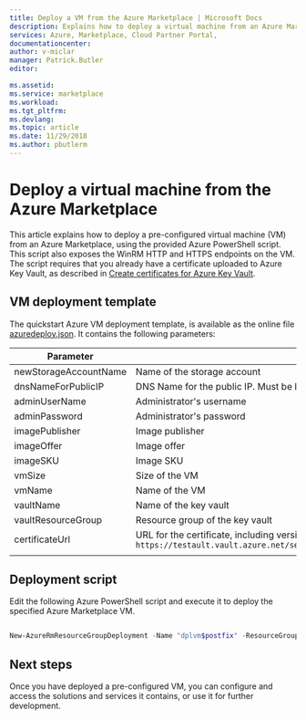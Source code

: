 ```yaml
---
title: Deploy a VM from the Azure Marketplace | Microsoft Docs
description: Explains how to deploy a virtual machine from an Azure Marketplace pre-configured virtual machine.
services: Azure, Marketplace, Cloud Partner Portal, 
documentationcenter:
author: v-miclar
manager: Patrick.Butler  
editor:

ms.assetid: 
ms.service: marketplace
ms.workload: 
ms.tgt_pltfrm: 
ms.devlang: 
ms.topic: article
ms.date: 11/29/2018
ms.author: pbutlerm
---
```


# Deploy a virtual machine from the Azure Marketplace

This article explains how to deploy a pre-configured virtual machine (VM) from an Azure Marketplace, using the provided Azure PowerShell script.  This script also exposes the WinRM HTTP and HTTPS endpoints on the VM.  The script requires that you already have a certificate uploaded to Azure Key Vault, as described in [Create certificates for Azure Key Vault](./cpp-create-key-vault-cert.md). 


## VM deployment template

The quickstart Azure VM deployment template, is available as the online file [azuredeploy.json](https://raw.githubusercontent.com/azure/azure-quickstart-templates/master/201-vm-winrm-keyvault-windows/azuredeploy.json).  It contains the following parameters:

|  **Parameter**        |   **Description**                                 |
|  -------------        |   ---------------                                 |
| newStorageAccountName	| Name of the storage account                       |
| dnsNameForPublicIP	| DNS Name for the public IP. Must be lowercase.    |
| adminUserName	        | Administrator's username                          |
| adminPassword	        | Administrator's password                          |
| imagePublisher	    | Image publisher                                   |
| imageOffer	        | Image offer                                       |
| imageSKU	            | Image SKU                                         |
| vmSize	            | Size of the VM                                    |
| vmName	            | Name of the VM                                    |
| vaultName	            | Name of the key vault                             |
| vaultResourceGroup	| Resource group of the key vault                   |
| certificateUrl	    | URL for the certificate, including version in KeyVault, for example  `https://testault.vault.azure.net/secrets/testcert/b621es1db241e56a72d037479xab1r7` |
|  |  |


## Deployment script

Edit the following Azure PowerShell script and execute it to deploy the specified Azure Marketplace VM.

```powershell

New-AzureRmResourceGroupDeployment -Name "dplvm$postfix" -ResourceGroupName "$rgName" -TemplateUri "https://raw.githubusercontent.com/azure/azure-quickstart-templates/master/201-vm-winrm-keyvault-windows/azuredeploy.json" -newStorageAccountName "test$postfix" -dnsNameForPublicIP $vmName -adminUserName "isv" -adminPassword $pwd -vmSize "Standard_A2" -vmName $vmName -vaultName "$kvname" -vaultResourceGroup "$rgName" -certificateUrl $objAzureKeyVaultSecret.Id 

```


## Next steps

Once you have deployed a pre-configured VM, you can configure and access the solutions and services it contains, or use it for further development. 
